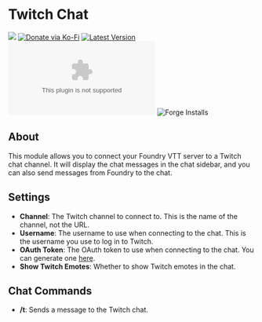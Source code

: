 # Twitch Chat

![](https://img.shields.io/badge/Foundry-v10-informational)
[![Donate via Ko-Fi](https://img.shields.io/badge/donate-ko--fi-red.svg?logo=ko-fi)](https://ko-fi.com/darkmoor) [![Latest Version](https://img.shields.io/github/v/tag/patrickporto/twitch-chat?label=version)](https://github.com/patrickporto/twitch-chat/releases) [![Download Count](https://img.shields.io/github/downloads/patrickporto/twitch-chat/latest/twitch-chat.zip)](https://github.com/patrickporto/twitch-chat/releases)
![Forge Installs](https://img.shields.io/badge/dynamic/json?label=Forge%20Installs&query=package.installs&suffix=%25&url=https%3A%2F%2Fforge-vtt.com%2Fapi%2Fbazaar%2Fpackage%2Ftwitch-chat&colorB=4aa94a)

## About

This module allows you to connect your Foundry VTT server to a Twitch chat channel. It will display the chat messages in the chat sidebar, and you can also send messages from Foundry to the chat.

## Settings

* **Channel**: The Twitch channel to connect to. This is the name of the channel, not the URL.
* **Username**: The username to use when connecting to the chat. This is the username you use to log in to Twitch.
* **OAuth Token**: The OAuth token to use when connecting to the chat. You can generate one [here](https://twitchapps.com/tmi/).
* **Show Twitch Emotes**: Whether to show Twitch emotes in the chat.


## Chat Commands

* **/t**: Sends a message to the Twitch chat.
